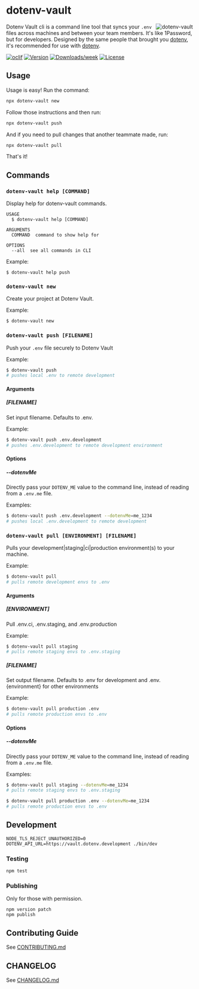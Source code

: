 # dotenv-vault

<img src="https://raw.githubusercontent.com/dotenv-org/dotenv-vault/master/dotenv-vault.png" alt="dotenv-vault" align="right" />

Dotenv Vault cli is a command line tool that syncs your `.env` files across machines and between your team members. It's like 1Password, but for developers. Designed by the same people that brought you [dotenv](https://github.com/motdotla/dotenv), it's recommended for use with [dotenv](https://github.com/motdotla/dotenv).

[![oclif](https://img.shields.io/badge/cli-oclif-brightgreen.svg)](https://oclif.io)
[![Version](https://img.shields.io/npm/v/dotenv-vault.svg)](https://npmjs.org/package/dotenv-vault)
[![Downloads/week](https://img.shields.io/npm/dw/dotenv-vault.svg)](https://npmjs.org/package/dotenv-vault)
[![License](https://img.shields.io/npm/l/dotenv-vault.svg)](https://github.com/dotenv-org/dotenv-vault/blob/master/package.json)

## Usage

Usage is easy! Run the command:

```bash
npx dotenv-vault new
```

Follow those instructions and then run:

```bash
npx dotenv-vault push
```

And if you need to pull changes that another teammate made, run:

```bash
npx dotenv-vault pull
```

That's it!

## Commands

### `dotenv-vault help [COMMAND]`

Display help for dotenv-vault commands.

```
USAGE
  $ dotenv-vault help [COMMAND]

ARGUMENTS
  COMMAND  command to show help for

OPTIONS
  --all  see all commands in CLI
```

Example:

```
$ dotenv-vault help push
```

### `dotenv-vault new`

Create your project at Dotenv Vault.

Example:

```bash
$ dotenv-vault new
```

### `dotenv-vault push [FILENAME]`

Push your `.env` file securely to Dotenv Vault

Example:

```bash
$ dotenv-vault push
# pushes local .env to remote development
```

#### Arguments

##### [FILENAME]

Set input filename. Defaults to .env.

Example:

```bash
$ dotenv-vault push .env.development
# pushes .env.development to remote development environment
```

#### Options

##### --dotenvMe

Directly pass your `DOTENV_ME` value to the command line, instead of reading from a `.env.me` file.

Examples:

```bash
$ dotenv-vault push .env.development --dotenvMe=me_1234
# pushes local .env.development to remote development
```

### `dotenv-vault pull [ENVIRONMENT] [FILENAME]`

Pulls your development|staging|ci|production environment(s) to your machine.

Example:

```bash
$ dotenv-vault pull
# pulls remote development envs to .env
```

#### Arguments

##### [ENVIRONMENT]

Pull .env.ci, .env.staging, and .env.production

Example:

```bash
$ dotenv-vault pull staging
# pulls remote staging envs to .env.staging
```

##### [FILENAME]

Set output filename. Defaults to .env for development and .env.{environment} for other environments

Example:

```bash
$ dotenv-vault pull production .env
# pulls remote production envs to .env
```

#### Options

##### --dotenvMe

Directly pass your `DOTENV_ME` value to the command line, instead of reading from a `.env.me` file.

Examples:

```bash
$ dotenv-vault pull staging --dotenvMe=me_1234
# pulls remote staging envs to .env.staging

$ dotenv-vault pull production .env --dotenvMe=me_1234
# pulls remote production envs to .env
```

## Development

```
NODE_TLS_REJECT_UNAUTHORIZED=0 DOTENV_API_URL=https://vault.dotenv.development ./bin/dev
```

### Testing

```
npm test
```

### Publishing

Only for those with permission.

```
npm version patch
npm publish
```

## Contributing Guide

See [CONTRIBUTING.md](CONTRIBUTING.md)

## CHANGELOG

See [CHANGELOG.md](CHANGELOG.md)
